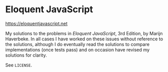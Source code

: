 # Eloquent JavaScript

https://eloquentjavascript.net

My solutions to the problems in *Eloquent JavaScript*, 3rd Edition, by Marijn Haverbeke. In all cases I have worked on these issues without reference to the solutions, although I do eventually read the solutions to compare implementations (once tests pass) and on occasion have revised my solutions for clarity.

See `LICENSE`.
